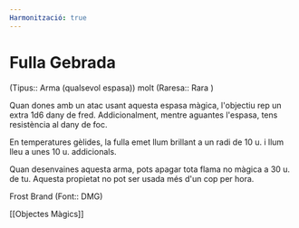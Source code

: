 ```yaml
---
Harmonització: true
---
```

# Fulla Gebrada

(Tipus:: Arma (qualsevol espasa)) molt (Raresa:: Rara )

Quan dones amb un atac usant aquesta espasa màgica, l'objectiu rep un extra 1d6 dany de fred. Addicionalment, mentre aguantes l'espasa, tens resistència al dany de foc.

En temperatures gèlides, la fulla emet llum brillant a un radi de 10 u. i llum lleu a unes 10 u. addicionals.

Quan desenvaines aquesta arma, pots apagar tota flama no màgica a 30 u. de tu. Aquesta propietat no pot ser usada més d'un cop per hora.

Frost Brand (Font:: DMG)

[[Objectes Màgics]]